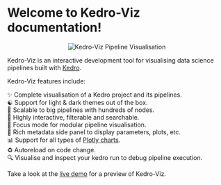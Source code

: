 # Welcome to Kedro-Viz documentation!

<p align="center">

 <img src="https://raw.githubusercontent.com/kedro-org/kedro-viz/docs/run-status/.github/img/banner.gif" alt="Kedro-Viz Pipeline Visualisation">
<!-- TODO:Update banner url to main branch before we merge -->
</p>

Kedro-Viz is an interactive development tool for visualising data science pipelines built with [Kedro](https://github.com/kedro-org/kedro).

Kedro-Viz features include:

✨ Complete visualisation of a Kedro project and its pipelines.    
☯ Support for light & dark themes out of the box.    
🚀 Scalable to big pipelines with hundreds of nodes.   
🔎 Highly interactive, filterable and searchable.    
🔬 Focus mode for modular pipeline visualisation.    
🎨 Rich metadata side panel to display parameters, plots, etc.     
📊 Support for all types of [Plotly charts](https://plotly.com/javascript/).   
♻️ Autoreload on code change.   
🔍 Visualise and inspect your kedro run to debug pipeline execution.

Take a look at the <a href="https://demo.kedro.org/" target="_blank" rel="noopener noreferrer">live demo</a> for a preview of Kedro-Viz.

